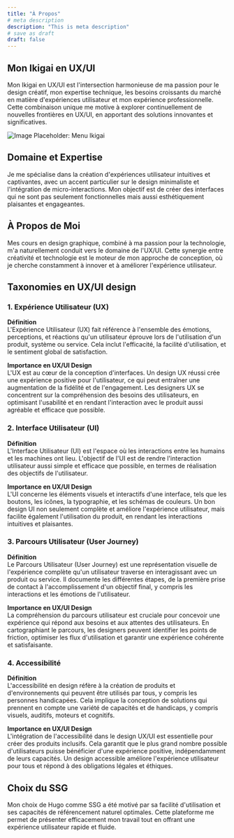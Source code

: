 ```yaml
---
title: "À Propos"
# meta description
description: "This is meta description"
# save as draft
draft: false
---
```


## Mon Ikigai en UX/UI
Mon Ikigai en UX/UI est l'intersection harmonieuse de ma passion pour le design créatif, mon expertise technique, les besoins croissants du marché en matière d'expériences utilisateur et mon expérience professionnelle. Cette combinaison unique me motive à explorer continuellement de nouvelles frontières en UX/UI, en apportant des solutions innovantes et significatives.

![Image Placeholder: Menu Ikigai](/images/Ikigai.png)

## Domaine et Expertise
Je me spécialise dans la création d'expériences utilisateur intuitives et captivantes, avec un accent particulier sur le design minimaliste et l'intégration de micro-interactions. Mon objectif est de créer des interfaces qui ne sont pas seulement fonctionnelles mais aussi esthétiquement plaisantes et engageantes.

## À Propos de Moi
Mes cours en design graphique, combiné à ma passion pour la technologie, m'a naturellement conduit vers le domaine de l'UX/UI. Cette synergie entre créativité et technologie est le moteur de mon approche de conception, où je cherche constamment à innover et à améliorer l'expérience utilisateur.

## Taxonomies en UX/UI design

### 1. Expérience Utilisateur (UX)
**Définition**  
L'Expérience Utilisateur (UX) fait référence à l'ensemble des émotions, perceptions, et réactions qu'un utilisateur éprouve lors de l'utilisation d'un produit, système ou service. Cela inclut l'efficacité, la facilité d'utilisation, et le sentiment global de satisfaction.  

**Importance en UX/UI Design**   
L'UX est au cœur de la conception d'interfaces. Un design UX réussi crée une expérience positive pour l'utilisateur, ce qui peut entraîner une augmentation de la fidélité et de l'engagement. Les designers UX se concentrent sur la compréhension des besoins des utilisateurs, en optimisant l'usabilité et en rendant l'interaction avec le produit aussi agréable et efficace que possible.

### 2. Interface Utilisateur (UI)
**Définition**   
L'Interface Utilisateur (UI) est l'espace où les interactions entre les humains et les machines ont lieu. L'objectif de l'UI est de rendre l'interaction utilisateur aussi simple et efficace que possible, en termes de réalisation des objectifs de l'utilisateur.

**Importance en UX/UI Design**   
L'UI concerne les éléments visuels et interactifs d'une interface, tels que les boutons, les icônes, la typographie, et les schémas de couleurs. Un bon design UI non seulement complète et améliore l'expérience utilisateur, mais facilite également l'utilisation du produit, en rendant les interactions intuitives et plaisantes.

### 3. Parcours Utilisateur (User Journey)
**Définition**   
Le Parcours Utilisateur (User Journey) est une représentation visuelle de l'expérience complète qu'un utilisateur traverse en interagissant avec un produit ou service. Il documente les différentes étapes, de la première prise de contact à l'accomplissement d'un objectif final, y compris les interactions et les émotions de l'utilisateur.

**Importance en UX/UI Design**   
La compréhension du parcours utilisateur est cruciale pour concevoir une expérience qui répond aux besoins et aux attentes des utilisateurs. En cartographiant le parcours, les designers peuvent identifier les points de friction, optimiser les flux d'utilisation et garantir une expérience cohérente et satisfaisante.

### 4. Accessibilité
**Définition**   
L'accessibilité en design réfère à la création de produits et d'environnements qui peuvent être utilisés par tous, y compris les personnes handicapées. Cela implique la conception de solutions qui prennent en compte une variété de capacités et de handicaps, y compris visuels, auditifs, moteurs et cognitifs.

**Importance en UX/UI Design**   
L'intégration de l'accessibilité dans le design UX/UI est essentielle pour créer des produits inclusifs. Cela garantit que le plus grand nombre possible d'utilisateurs puisse bénéficier d'une expérience positive, indépendamment de leurs capacités. Un design accessible améliore l'expérience utilisateur pour tous et répond à des obligations légales et éthiques.

## Choix du SSG
Mon choix de Hugo comme SSG a été motivé par sa facilité d'utilisation et ses capacités de référencement naturel optimales. Cette plateforme me permet de présenter efficacement mon travail tout en offrant une expérience utilisateur rapide et fluide.